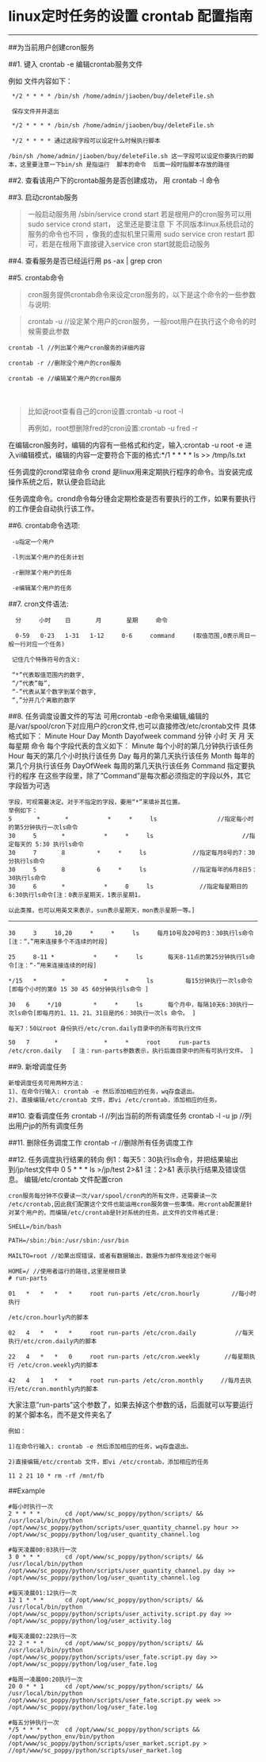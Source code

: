 # linux定时任务的设置 crontab 配置指南

****

##为当前用户创建cron服务

##1.  键入 crontab  -e 编辑crontab服务文件

例如 文件内容如下：

     */2 * * * * /bin/sh /home/admin/jiaoben/buy/deleteFile.sh 

     保存文件并并退出

     */2 * * * * /bin/sh /home/admin/jiaoben/buy/deleteFile.sh

     */2 * * * * 通过这段字段可以设定什么时候执行脚本

    /bin/sh /home/admin/jiaoben/buy/deleteFile.sh 这一字段可以设定你要执行的脚本，这里要注意一下bin/sh 是指运行  脚本的命令  后面一段时指脚本存放的路径

 

##2. 查看该用户下的crontab服务是否创建成功， 用 crontab  -l 命令  

 

##3. 启动crontab服务 

>一般启动服务用  /sbin/service crond start 若是根用户的cron服务可以用 sudo service crond start， 这里还是要注意  下 不同版本linux系统启动的服务的命令也不同 ，像我的虚拟机里只需用 sudo service cron restart 即可，若是在根用下直接键入service cron start就能启动服务

 

##4. 查看服务是否已经运行用 
ps -ax | grep cron 

##5. crontab命令

>cron服务提供crontab命令来设定cron服务的，以下是这个命令的一些参数与说明:

>crontab -u //设定某个用户的cron服务，一般root用户在执行这个命令的时候需要此参数  

	
	crontab -l //列出某个用户cron服务的详细内容

	crontab -r //删除没个用户的cron服务

	crontab -e //编辑某个用户的cron服务
　　
　　
>比如说root查看自己的cron设置:crontab -u root -l
>
>再例如，root想删除fred的cron设置:crontab -u fred -r

 在编辑cron服务时，编辑的内容有一些格式和约定，输入:crontab -u root -e 进入vi编辑模式，编辑的内容一定要符合下面的格式:*/1 * * * * ls >> /tmp/ls.txt
 
 任务调度的crond常驻命令
 crond 是linux用来定期执行程序的命令。当安装完成操作系统之后，默认便会启动此
       

  任务调度命令。crond命令每分锺会定期检查是否有要执行的工作，如果有要执行的工作便会自动执行该工作。

 

##6. crontab命令选项:

     -u指定一个用户

     -l列出某个用户的任务计划

     -r删除某个用户的任务

     -e编辑某个用户的任务

##7. cron文件语法:

      分     小时    日       月       星期     命令

      0-59   0-23   1-31   1-12     0-6     command     (取值范围,0表示周日一般一行对应一个任务)

     记住几个特殊符号的含义:

     “*”代表取值范围内的数字,
     “/”代表”每”,
     “-”代表从某个数字到某个数字,
     “,”分开几个离散的数字

##8. 任务调度设置文件的写法
    可用crontab -e命令来编辑,编辑的是/var/spool/cron下对应用户的cron文件,也可以直接修改/etc/crontab文件
    具体格式如下：
    Minute Hour Day Month Dayofweek   command
    分钟     小时   天     月       天每星期       命令
    每个字段代表的含义如下：
    Minute             每个小时的第几分钟执行该任务
    Hour               每天的第几个小时执行该任务
    Day                 每月的第几天执行该任务
    Month             每年的第几个月执行该任务
    DayOfWeek     每周的第几天执行该任务
    Command       指定要执行的程序
    在这些字段里，除了“Command”是每次都必须指定的字段以外，其它字段皆为可选

    字段，可视需要决定。对于不指定的字段，要用“*”来填补其位置。
    举例如下：
    5       *       *           *     *     ls 				   //指定每小时的第5分钟执行一次ls命令
    30     5       *           *     *     ls        				  //指定每天的 5:30 执行ls命令
    30     7       8         *     *     ls             //指定每月8号的7：30分执行ls命令
    30     5       8         6     *     ls             //指定每年的6月8日5：30执行ls命令
    30     6       *           *     0     ls             //指定每星期日的6:30执行ls命令[注：0表示星期天，1表示星期1，

    以此类推，也可以用英文来表示，sun表示星期天，mon表示星期一等。]

****	
  	30     3     10,20     *     *     ls     每月10号及20号的3：30执行ls命令[注：“，”用来连接多个不连续的时段]

   	25     8-11 *           *     *     ls       每天8-11点的第25分钟执行ls命令[注：“-”用来连接连续的时段]

   	*/15   *       *           *     *     ls         每15分钟执行一次ls命令 [即每个小时的第0 15 30 45 60分钟执行ls命令 ]

   	30   6     */10         *     *     ls       每个月中，每隔10天6:30执行一次ls命令[即每月的1、11、21、31日是的6：30执行一次ls 命令。 ]

   	每天7：50以root 身份执行/etc/cron.daily目录中的所有可执行文件

    50   7       *             *     *     root     run-parts     /etc/cron.daily   [ 注：run-parts参数表示，执行后面目录中的所有可执行文件。 ]

 

##9. 新增调度任务

   	新增调度任务可用两种方法：
   	1)、在命令行输入: crontab -e 然后添加相应的任务，wq存盘退出。
   	2)、直接编辑/etc/crontab 文件，即vi /etc/crontab，添加相应的任务。

##10. 查看调度任务
   	crontab -l //列出当前的所有调度任务
   	crontab -l -u jp   //列出用户jp的所有调度任务

##11. 删除任务调度工作
	crontab -r   //删除所有任务调度工作

##12. 任务调度执行结果的转向
	例1：每天5：30执行ls命令，并把结果输出到/jp/test文件中
	0 5 * * * ls >/jp/test 2>&1
	注：2>&1 表示执行结果及错误信息。
	编辑/etc/crontab 文件配置cron  

	cron服务每分钟不仅要读一次/var/spool/cron内的所有文件，还需要读一次 /etc/crontab,因此我们配置这个文件也能运用cron服务做一些事情。用crontab配置是针对某个用户的，而编辑/etc/crontab是针对系统的任务。此文件的文件格式是:  

	SHELL=/bin/bash  

	PATH=/sbin:/bin:/usr/sbin:/usr/bin 

	MAILTO=root //如果出现错误，或者有数据输出，数据作为邮件发给这个帐号  

	HOME=/ //使用者运行的路径,这里是根目录  
	# run-parts  

	01   *   *   *   *     root run-parts /etc/cron.hourly         //每小时执行

	/etc/cron.hourly内的脚本  

	02   4   *   *   *     root run-parts /etc/cron.daily           //每天执行/etc/cron.daily内的脚本  

	22   4   *   *   0     root run-parts /etc/cron.weekly       //每星期执行 /etc/cron.weekly内的脚本  

	42   4   1   *   *     root run-parts /etc/cron.monthly     //每月去执行/etc/cron.monthly内的脚本  

大家注意”run-parts”这个参数了，如果去掉这个参数的话，后面就可以写要运行的某个脚本名，而不是文件夹名了

	例如：

	1)在命令行输入: crontab -e 然后添加相应的任务，wq存盘退出。

	2)直接编辑/etc/crontab 文件，即vi /etc/crontab，添加相应的任务
	
	11 2 21 10 * rm -rf /mnt/fb  
	
##Example

```
#每小时执行一次
2 * * * *       cd /opt/www/sc_poppy/python/scripts/ && /usr/local/bin/python /opt/www/sc_poppy/python/scripts/user_quantity_channel.py hour >> /opt/www/sc_poppy/python/log/user_quantity_channel.log

#每天凌晨00:03执行一次
3 0 * * *       cd /opt/www/sc_poppy/python/scripts/ && /usr/local/bin/python /opt/www/sc_poppy/python/scripts/user_quantity_channel.py day >> /opt/www/sc_poppy/python/log/user_quantity_channel.log

#每天凌晨01:12执行一次
12 1 * * *      cd /opt/www/sc_poppy/python/scripts/ && /usr/local/bin/python /opt/www/sc_poppy/python/scripts/user_activity.script.py day >> /opt/www/sc_poppy/python/log/user_activity.log

#每天凌晨02:22执行一次
22 2 * * *      cd /opt/www/sc_poppy/python/scripts/ && /usr/local/bin/python /opt/www/sc_poppy/python/scripts/user_fate.script.py day >> /opt/www/sc_poppy/python/log/user_fate.log

#每周一凌晨00:20执行一次
20 0 * * 1      cd /opt/www/sc_poppy/python/scripts/ && /usr/local/bin/python /opt/www/sc_poppy/python/scripts/user_fate.script.py week >> /opt/www/sc_poppy/python/log/user_fate.log

#每五分钟执行一次
*/5 * * * *     cd /opt/www/sc_poppy/python/scripts && /opt/www/python_env/bin/python /opt/www/sc_poppy/python/scripts/user_market.script.py > //opt/www/sc_poppy/python/scripts/user_market.log
```